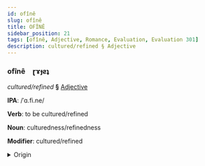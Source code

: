 ```yaml
---
id: ofînê
slug: ofînê
title: OFÎNÊ
sidebar_position: 21
tags: [ofînê, Adjective, Romance, Evaluation, Evaluation 301]
description: cultured/refined § Adjective
---
```


### ofînê&emsp;<span kind="abugida">ɽɤɟƨʇ</span>

*cultured/refined* **§** [Adjective](../../tags/Adjective)

**IPA**: /ˈɑ.fi.ne/

**Verb**: to be cultured/refined

**Noun**: culturedness/refinedness

**Modifier**: cultured/refined

<details>
    <summary>Origin</summary>
    French affiné /a.fi.ne/<br/>
    <em>Romance Language Family</em>
</details>